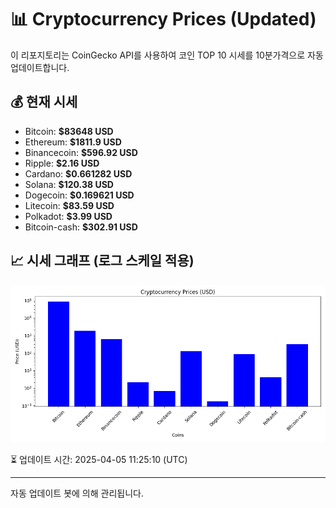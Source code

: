 
# 📊 Cryptocurrency Prices (Updated)

이 리포지토리는 CoinGecko API를 사용하여 코인 TOP 10 시세를 10분가격으로 자동 업데이트합니다.

## 💰 현재 시세
- Bitcoin: **$83648 USD**
- Ethereum: **$1811.9 USD**
- Binancecoin: **$596.92 USD**
- Ripple: **$2.16 USD**
- Cardano: **$0.661282 USD**
- Solana: **$120.38 USD**
- Dogecoin: **$0.169621 USD**
- Litecoin: **$83.59 USD**
- Polkadot: **$3.99 USD**
- Bitcoin-cash: **$302.91 USD**

## 📈 시세 그래프 (로그 스케일 적용)
![Crypto Prices](crypto_prices.png)

⏳ 업데이트 시간: 2025-04-05 11:25:10 (UTC)

---
자동 업데이트 봇에 의해 관리됩니다.
